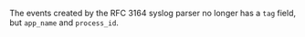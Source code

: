 The events created by the RFC 3164 syslog parser no longer has a `tag` field,
but `app_name` and `process_id`.
